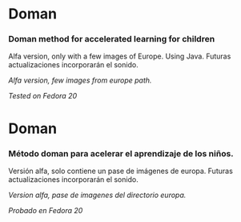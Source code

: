 # Doman

### Doman method for accelerated learning for children

Alfa version, only with a few images of Europe. Using Java. Futuras actualizaciones incorporarán el sonido.

*Alfa version, few images from europe path.*

*Tested on Fedora 20*

# Doman

### Método doman para acelerar el aprendizaje de los niños.

Versión alfa, solo contiene un pase de imágenes de europa. Futuras actualizaciones incorporarán el sonido.

*Version alfa, pase de imagenes del directorio europa.*

*Probado en Fedora 20*
